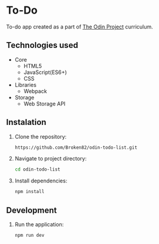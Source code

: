 # To-Do

To-do app created as a part of [The Odin Project](https://www.theodinproject.com) curriculum.

## Technologies used
- Core
  - HTML5
  - JavaScript(ES6+)
  - CSS
- Libraries
  - Webpack
- Storage
  - Web Storage API

## Instalation

1. Clone the repository:
   ```bash
   https://github.com/Broken82/odin-todo-list.git
   ```
3. Navigate to project directory:
   ```bash
   cd odin-todo-list
   ```
5. Install dependencies:
   ```bash
   npm install
   ```

## Development

1. Run the application:
   ```bash
   npm run dev
   ```
